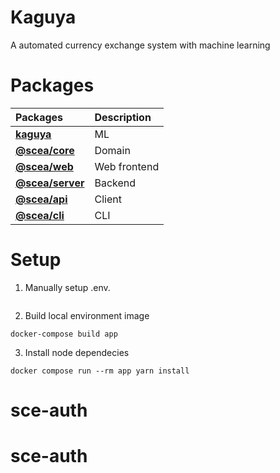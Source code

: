 # Kaguya

A automated currency exchange system with machine learning

# Packages

| Packages                    | Description  |
| :---------------------------| :----------- |
| **[kaguya](./kaguya_nn)**   | ML           |
| **[@scea/core](./core)**     | Domain       |
| **[@scea/web](./web)**       | Web frontend |
| **[@scea/server](./server)** | Backend      |
| **[@scea/api](./api)**       | Client       |
| **[@scea/cli](./cli)**       | CLI          |

# Setup

1. Manually setup .env.

```
```

2. Build local environment image

```
docker-compose build app
```

3. Install node dependecies

```
docker compose run --rm app yarn install
```
# sce-auth
# sce-auth
